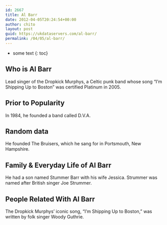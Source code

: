 ```yaml
---
id: 2667
title: Al Barr
date: 2012-04-05T20:24:54+00:00
author: chito
layout: post
guid: https://ukdataservers.com/al-barr/
permalink: /04/05/al-barr/
---
```


* some text
{: toc}


## Who is  Al Barr
                  
                  
                  
Lead singer of the Dropkick Murphys, a Celtic punk band whose song &#8220;I&#8217;m Shipping Up to Boston&#8221; was certified Platinum in 2005.
                  
                
                
                
## Prior to Popularity 
                  
                  
                  
In 1984, he founded a band called D.V.A.
                  
                
                
                
## Random data 
                  
                  
                  
He founded The Bruisers, which he sang for in Portsmouth, New Hampshire.
                  
                
                
                
## Family & Everyday Life of Al Barr
                  
                  
                  
He had a son named Stummer Barr with his wife Jessica. Strummer was named after British singer Joe Strummer.
                  
                
                
                
## People Related With  Al Barr
                  
                  
                  
The Dropkick Murphys&#8217; iconic song, &#8220;I&#8217;m Shipping Up to Boston,&#8221; was written by folk singer Woody Guthrie.
                  
                
              
            
          
          
          
    
    
  
